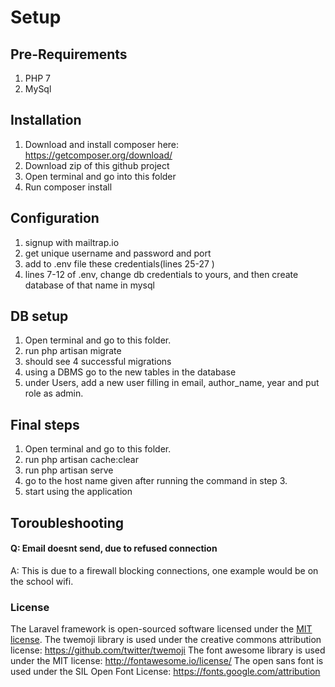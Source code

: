 # Setup

## Pre-Requirements
1. PHP 7
2. MySql


## Installation
1. Download and install composer here: https://getcomposer.org/download/
2. Download zip of this github project
3. Open terminal and go into this folder
4. Run composer install

## Configuration

1. signup with mailtrap.io
2. get unique username and password and port
3. add to .env file these credentials(lines 25-27 )
4. lines 7-12 of .env, change db credentials to yours, and then create database of that name in mysql

## DB setup

1. Open terminal and go to this folder.
2. run php artisan migrate
3. should see 4 successful migrations
4. using a DBMS go to the new tables in the database
5. under Users, add a new user filling in email, author_name, year and put role as admin.

## Final steps

1. Open terminal and go to this folder.
2. run php artisan cache:clear
3. run php artisan serve
4. go to the host name given after running the command in step 3.
5. start using the application

## Toroubleshooting
#### Q: Email doesnt send, due to refused connection
A: This is due to a firewall blocking connections, one example would be on the school wifi.

### License

The Laravel framework is open-sourced software licensed under the [MIT license](http://opensource.org/licenses/MIT).
The twemoji library is used under the creative commons attribution license: https://github.com/twitter/twemoji
The font awesome library is used under the MIT license: http://fontawesome.io/license/
The open sans font is used under the SIL Open Font License: https://fonts.google.com/attribution
